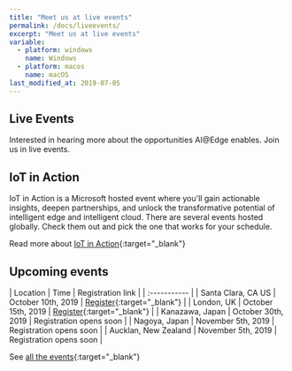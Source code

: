 ```yaml
---
title: "Meet us at live events"
permalink: /docs/liveevents/
excerpt: "Meet us at live events"
variable:
  - platform: windows
    name: Windows
  - platform: macos
    name: macOS
last_modified_at: 2019-07-05
---
```


## Live Events

Interested in hearing more about the opportunities AI@Edge enables. Join us in live events.

## IoT in Action

IoT in Action is a Microsoft hosted event where you'll gain actionable insights, deepen partnerships, and unlock the transformative potential of intelligent edge and intelligent cloud. There are several events hosted globally. Check them out and pick the one that works for your schedule.

Read more about [IoT in Action](https://iotinactionevents.com/){:target="_blank"}

## Upcoming events

| Location | Time | Registration link |
| :----------- |
| Santa Clara, CA US | October 10th, 2019 | [Register](https://iotinactionevents.com/event/santa-clara?v=iot5d6fd9fcd51056.26635187&event_form_test=c){:target="_blank"} |
| London, UK | October 15th, 2019 | [Register](https://iotinactionevents.com/event/london){:target="_blank"} |
| Kanazawa, Japan | October 30th, 2019 | Registration opens soon |
| Nagoya, Japan | November 5th, 2019 | Registration opens soon |
| Aucklan, New Zealand | November 5th, 2019 | Registration opens soon |

See [all the events](https://iotinactionevents.com/events/?v=iot5d6fd9fcd51056.26635187&event_form_test=c){:target="_blank"}